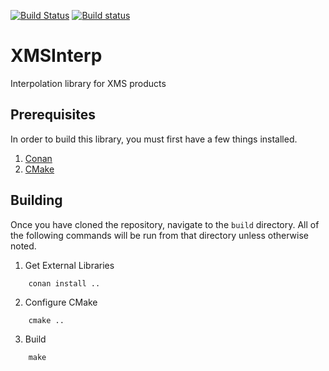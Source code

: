 [![Build Status](https://travis-ci.org/Aquaveo/xmsinterp.svg?branch=master)](https://travis-ci.org/Aquaveo/xmsinterp)
[![Build status](https://ci.appveyor.com/api/projects/status/tkgmhrs31cc4l3ph?svg=true)](https://ci.appveyor.com/project/Aquaveo/xmsinterp)

XMSInterp
========
Interpolation library for XMS products

Prerequisites
--------------
In order to build this library, you must first have a few things installed.
1. [Conan](https://conan.io)
2. [CMake](https://cmake.org)

Building
--------
Once you have cloned the repository, navigate to the `build` directory. All
of the following commands will be run from that directory unless otherwise 
noted.

1. Get External Libraries
```
    conan install .. 
``` 

2. Configure CMake
```
    cmake ..
```

3. Build 
```
    make
```
